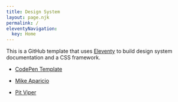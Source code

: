 ```yaml
---
title: Design System
layout: page.njk
permalink: /
eleventyNavigation:
  key: Home
---
```


This is a GitHub template that uses [Eleventy](https://11ty.dev) to build design system documentation and a CSS framework.

* [CodePen Template](https://codepen.io/pen?template=QWRgdQN)

* [Mike Aparicio](https://mikeaparicio.com/)
* [Pit Viper](https://pitviper.turquoise.health)